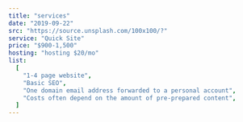 ```yaml
---
title: "services"
date: "2019-09-22"
src: "https://source.unsplash.com/100x100/?"
service: "Quick Site"
price: "$900-1,500"
hosting: "hosting $20/mo"
list:
  [
    "1-4 page website",
    "Basic SEO",
    "One domain email address forwarded to a personal account",
    "Costs often depend on the amount of pre-prepared content",
  ]
---
```


